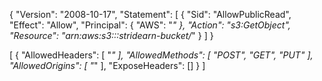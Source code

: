 
<!-- Bucket policy -->
{
    "Version": "2008-10-17",
    "Statement": [
        {
            "Sid": "AllowPublicRead",
            "Effect": "Allow",
            "Principal": {
                "AWS": "*"
            },
            "Action": "s3:GetObject",
            "Resource": "arn:aws:s3:::stridearn-bucket/*"
        }
    ]
}


<!-- Cross-origin resource sharing (CORS) -->
[
    {
        "AllowedHeaders": [
            "*"
        ],
        "AllowedMethods": [
            "POST",
            "GET",
            "PUT"
        ],
        "AllowedOrigins": [
            "*"
        ],
        "ExposeHeaders": []
    }
]